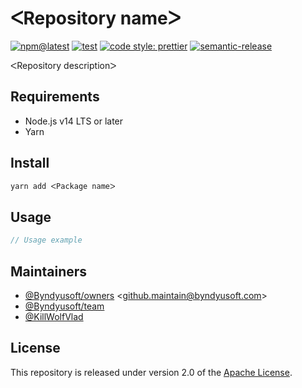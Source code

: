 # ᐸRepository nameᐳ

[![npm@latest](https://img.shields.io/npm/v/@byndyusoft/typescript-template/latest.svg)](https://www.npmjs.com/package/@byndyusoft/typescript-template)
[![test](https://github.com/Byndyusoft/node-typescript-template/actions/workflows/test.yaml/badge.svg?branch=master)](https://github.com/Byndyusoft/node-typescript-template/actions/workflows/test.yaml)
[![code style: prettier](https://img.shields.io/badge/code_style-prettier-ff69b4.svg)](https://github.com/prettier/prettier)
[![semantic-release](https://img.shields.io/badge/%20%20%F0%9F%93%A6%F0%9F%9A%80-semantic--release-e10079.svg)](https://github.com/semantic-release/semantic-release)

ᐸRepository descriptionᐳ

## Requirements

- Node.js v14 LTS or later
- Yarn

## Install

```bash
yarn add ᐸPackage nameᐳ
```

## Usage

```typescript
// Usage example
```

## Maintainers

- [@Byndyusoft/owners](https://github.com/orgs/Byndyusoft/teams/owners) <<github.maintain@byndyusoft.com>>
- [@Byndyusoft/team](https://github.com/orgs/Byndyusoft/teams/team)
- [@KillWolfVlad](https://github.com/KillWolfVlad)

## License

This repository is released under version 2.0 of the
[Apache License](https://www.apache.org/licenses/LICENSE-2.0).
